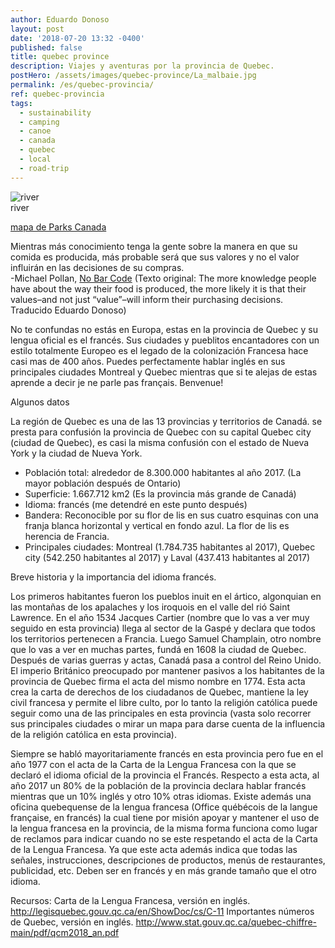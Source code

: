 ```yaml
---
author: Eduardo Donoso
layout: post
date: '2018-07-20 13:32 -0400'
published: false
title: quebec province
description: Viajes y aventuras por la provincia de Quebec.
postHero: /assets/images/quebec-province/La_malbaie.jpg
permalink: /es/quebec-provincia/
ref: quebec-provincia
tags:
  - sustainability
  - camping
  - canoe
  - canada
  - quebec
  - local
  - road-trip
---
```


<img src="/assets/images/quebec-province/xxxxxx.jpg" alt="river">
<div class="caption">river</div>

<a href="https://www.pc.gc.ca/en/pn-np/qc/mauricie/visit/cartes-maps" title="mapa de Parks Canada" target="_blank">mapa de Parks Canada</a> 

<div class="quote">Mientras más conocimiento tenga la gente sobre la manera en que su comida es producida, más probable será que sus valores y no el valor influirán en las decisiones de su compras.</div>
<div class="caption"> -Michael Pollan, <a href="http://michaelpollan.com/articles-archive/no-bar-code/" title="No Bar Code" target="_blank">No Bar Code</a> (Texto original: The more knowledge people have about the way their food is produced, the more likely it is that their values–and not just “value”–will inform their purchasing decisions. Traducido Eduardo Donoso)</div>

No te confundas no estás en Europa, estas en la provincia de Quebec y su lengua oficial es el francés. Sus ciudades y pueblitos encantadores con un estilo totalmente Europeo es el legado de la colonización Francesa hace casi mas de 400 años.
Puedes perfectamente hablar inglés en sus principales ciudades Montreal y Quebec mientras que si te alejas de estas aprende a decir je ne parle pas français.
Benvenue!


Algunos datos 

La región de Quebec es una de las 13 provincias y territorios de Canadá. se presta para confusión la provincia de Quebec con su capital Quebec city (ciudad de Quebec), es casi la misma confusión con el estado de Nueva York y la ciudad de Nueva York.

- Población total: alrededor de 8.300.000 habitantes al año 2017. (La mayor población después de Ontario)
- Superficie: 1.667.712 km2 (Es la provincia más grande de Canadá)
- Idioma: francés (me detendré en este punto después)
- Bandera: Reconocible por su flor de lis en sus cuatro esquinas con una franja blanca horizontal y vertical en fondo azul. La flor de lis es herencia de Francia.
- Principales ciudades: Montreal (1.784.735 habitantes al 2017), Quebec city (542.250 habitantes al 2017) y Laval (437.413 habitantes al 2017)  


Breve historia y la importancia del idioma francés.

Los primeros habitantes fueron los pueblos inuit en el ártico, algonquian en las montañas de los apalaches y los iroquois en el valle del rió Saint Lawrence.
En el año 1534 Jacques Cartier (nombre que lo vas a ver muy seguido en esta provincia) llega al sector de la Gaspé y declara que todos los territorios pertenecen a Francia. Luego Samuel Champlain, otro nombre que lo vas a ver en muchas partes, fundá en 1608 la ciudad de Quebec. 
Después de varias guerras y actas, Canadá pasa a control del Reino Unido. El imperio Británico preocupado por mantener pasivos a los habitantes de la provincia de Quebec firma el acta del mismo nombre en 1774. Esta acta crea la carta de derechos de los ciudadanos de Quebec, mantiene la ley civil francesa y permite el libre culto, por lo tanto la religión católica puede seguir como una de las principales en esta provincia (vasta solo recorrer sus principales ciudades o mirar un mapa para darse cuenta de la influencia de la religión católica en esta provincia).

Siempre se habló mayoritariamente francés en esta provincia pero fue en el año 1977 con el acta de la Carta de la Lengua Francesa con la que se declaró el idioma oficial de la provincia el Francés.
Respecto a esta acta, al año 2017 un 80% de la población de la provincia declara hablar francés mientras que un 10% inglés y otro 10% otras idiomas.
Existe además una oficina quebequense de la lengua francesa (Office québécois de la langue française, en francés) la cual tiene por misión apoyar y mantener el uso de la lengua francesa en la provincia, de la misma forma funciona como lugar de reclamos para indicar cuando no se este respetando el acta de la Carta de la Lengua Francesa. Ya que este acta además indica que todas las señales, instrucciones, descripciones de productos, menús de restaurantes, publicidad, etc. Deben ser en francés y en más grande tamaño que el otro idioma.

Recursos:
Carta de la Lengua Francesa, versión en inglés. http://legisquebec.gouv.qc.ca/en/ShowDoc/cs/C-11
Importantes números de Quebec, versión en inglés. http://www.stat.gouv.qc.ca/quebec-chiffre-main/pdf/qcm2018_an.pdf
